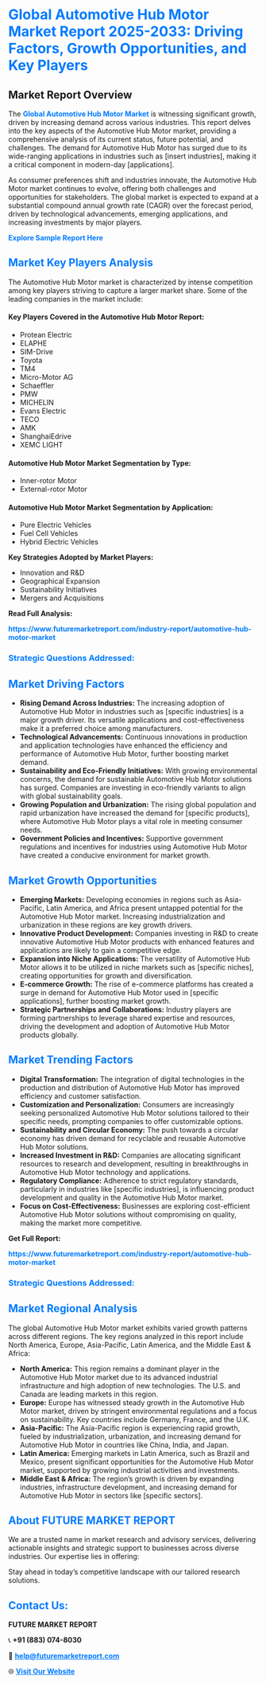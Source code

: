 <h1 style="color: #007BFF;">Global Automotive Hub Motor Market Report 2025-2033: Driving Factors, Growth Opportunities, and Key Players</h1>

<section id="overview">
<h2>Market Report Overview</h2>
<p>The <a href="https://www.futuremarketreport.com/industry-report/automotive-hub-motor-market" style="color: #007BFF; text-decoration: none;"><strong>Global Automotive Hub Motor Market</strong></a> is witnessing significant growth, driven by increasing demand across various industries. This report delves into the key aspects of the Automotive Hub Motor market, providing a comprehensive analysis of its current status, future potential, and challenges. The demand for Automotive Hub Motor has surged due to its wide-ranging applications in industries such as [insert industries], making it a critical component in modern-day [applications].</p>
<p>As consumer preferences shift and industries innovate, the Automotive Hub Motor market continues to evolve, offering both challenges and opportunities for stakeholders. The global market is expected to expand at a substantial compound annual growth rate (CAGR) over the forecast period, driven by technological advancements, emerging applications, and increasing investments by major players.</p>
</section>

<section id="overview">
<p><a href="https://www.futuremarketreport.com/request-sample/reportId=27187" style="color: #007BFF; text-decoration: none;"><strong>Explore Sample Report Here</strong></a></p>
</section>

<section id="key-players">
<h2 style="color: #007BFF;">Market Key Players Analysis</h2>
<p>The Automotive Hub Motor market is characterized by intense competition among key players striving to capture a larger market share. Some of the leading companies in the market include:</p>
<h4>Key Players Covered in the Automotive Hub Motor Report:</h4>
<ul><li>Protean Electric</li><li>ELAPHE</li><li>SIM-Drive</li><li>Toyota</li><li>TM4</li><li>Micro-Motor AG</li><li>Schaeffler</li><li>PMW</li><li>MICHELIN</li><li>Evans Electric</li><li>TECO</li><li>AMK</li><li>ShanghaiEdrive</li><li>XEMC LIGHT</li></ul>
<h4>Automotive Hub Motor Market Segmentation by Type:</h4>
<ul><li>Inner-rotor Motor</li><li>External-rotor Motor</li></ul>

<h4>Automotive Hub Motor Market Segmentation by Application:</h4>
<ul><li>Pure Electric Vehicles</li><li>Fuel Cell Vehicles</li><li>Hybrid Electric Vehicles</li></ul>
<p><strong>Key Strategies Adopted by Market Players:</strong></p>
<ul>
<li>Innovation and R&D</li>
<li>Geographical Expansion</li>
<li>Sustainability Initiatives</li>
<li>Mergers and Acquisitions</li>
</ul>
</section>

<section>
<p><strong>Read Full Analysis: </strong></p><a href="https://www.futuremarketreport.com/industry-report/automotive-hub-motor-market" style="color: #007BFF; text-decoration: none;"><strong>https://www.futuremarketreport.com/industry-report/automotive-hub-motor-market</strong></a>
<h3 style="color: #007BFF;">Strategic Questions Addressed:</h3>
</section>

<section id="driving-factors">
<h2 style="color: #007BFF;">Market Driving Factors</h2>
<ul>
<li><strong>Rising Demand Across Industries:</strong> The increasing adoption of Automotive Hub Motor in industries such as [specific industries] is a major growth driver. Its versatile applications and cost-effectiveness make it a preferred choice among manufacturers.</li>
<li><strong>Technological Advancements:</strong> Continuous innovations in production and application technologies have enhanced the efficiency and performance of Automotive Hub Motor, further boosting market demand.</li>
<li><strong>Sustainability and Eco-Friendly Initiatives:</strong> With growing environmental concerns, the demand for sustainable Automotive Hub Motor solutions has surged. Companies are investing in eco-friendly variants to align with global sustainability goals.</li>
<li><strong>Growing Population and Urbanization:</strong> The rising global population and rapid urbanization have increased the demand for [specific products], where Automotive Hub Motor plays a vital role in meeting consumer needs.</li>
<li><strong>Government Policies and Incentives:</strong> Supportive government regulations and incentives for industries using Automotive Hub Motor have created a conducive environment for market growth.</li>
</ul>
</section>

<section id="growth-opportunities">
<h2 style="color: #007BFF;">Market Growth Opportunities</h2>
<ul>
<li><strong>Emerging Markets:</strong> Developing economies in regions such as Asia-Pacific, Latin America, and Africa present untapped potential for the Automotive Hub Motor market. Increasing industrialization and urbanization in these regions are key growth drivers.</li>
<li><strong>Innovative Product Development:</strong> Companies investing in R&D to create innovative Automotive Hub Motor products with enhanced features and applications are likely to gain a competitive edge.</li>
<li><strong>Expansion into Niche Applications:</strong> The versatility of Automotive Hub Motor allows it to be utilized in niche markets such as [specific niches], creating opportunities for growth and diversification.</li>
<li><strong>E-commerce Growth:</strong> The rise of e-commerce platforms has created a surge in demand for Automotive Hub Motor used in [specific applications], further boosting market growth.</li>
<li><strong>Strategic Partnerships and Collaborations:</strong> Industry players are forming partnerships to leverage shared expertise and resources, driving the development and adoption of Automotive Hub Motor products globally.</li>
</ul>
</section>

<section id="trending-factors">
<h2 style="color: #007BFF;">Market Trending Factors</h2>
<ul>
<li><strong>Digital Transformation:</strong> The integration of digital technologies in the production and distribution of Automotive Hub Motor has improved efficiency and customer satisfaction.</li>
<li><strong>Customization and Personalization:</strong> Consumers are increasingly seeking personalized Automotive Hub Motor solutions tailored to their specific needs, prompting companies to offer customizable options.</li>
<li><strong>Sustainability and Circular Economy:</strong> The push towards a circular economy has driven demand for recyclable and reusable Automotive Hub Motor solutions.</li>
<li><strong>Increased Investment in R&D:</strong> Companies are allocating significant resources to research and development, resulting in breakthroughs in Automotive Hub Motor technology and applications.</li>
<li><strong>Regulatory Compliance:</strong> Adherence to strict regulatory standards, particularly in industries like [specific industries], is influencing product development and quality in the Automotive Hub Motor market.</li>
<li><strong>Focus on Cost-Effectiveness:</strong> Businesses are exploring cost-efficient Automotive Hub Motor solutions without compromising on quality, making the market more competitive.</li>
</ul>
</section>

<section>
<p><strong>Get Full Report: </strong></p><a href="https://www.futuremarketreport.com/industry-report/automotive-hub-motor-market" style="color: #007BFF; text-decoration: none;"><strong>https://www.futuremarketreport.com/industry-report/automotive-hub-motor-market</strong></a>
<h3 style="color: #007BFF;">Strategic Questions Addressed:</h3>
</section>


<section id="regional-analysis">
<h2 style="color: #007BFF;">Market Regional Analysis</h2>
<p>The global Automotive Hub Motor market exhibits varied growth patterns across different regions. The key regions analyzed in this report include North America, Europe, Asia-Pacific, Latin America, and the Middle East & Africa:</p>
<ul>
<li><strong>North America:</strong> This region remains a dominant player in the Automotive Hub Motor market due to its advanced industrial infrastructure and high adoption of new technologies. The U.S. and Canada are leading markets in this region.</li>
<li><strong>Europe:</strong> Europe has witnessed steady growth in the Automotive Hub Motor market, driven by stringent environmental regulations and a focus on sustainability. Key countries include Germany, France, and the U.K.</li>
<li><strong>Asia-Pacific:</strong> The Asia-Pacific region is experiencing rapid growth, fueled by industrialization, urbanization, and increasing demand for Automotive Hub Motor in countries like China, India, and Japan.</li>
<li><strong>Latin America:</strong> Emerging markets in Latin America, such as Brazil and Mexico, present significant opportunities for the Automotive Hub Motor market, supported by growing industrial activities and investments.</li>
<li><strong>Middle East & Africa:</strong> The region’s growth is driven by expanding industries, infrastructure development, and increasing demand for Automotive Hub Motor in sectors like [specific sectors].</li>
</ul>
</section>

<footer>
<h2 style="color: #007BFF;">About FUTURE MARKET REPORT</h2>
<p>We are a trusted name in market research and advisory services, delivering actionable insights and strategic support to businesses across diverse industries. Our expertise lies in offering:</p>

<p>Stay ahead in today’s competitive landscape with our tailored research solutions.</p>

<h2 style="color: #007BFF;">Contact Us:</h2>
<p><strong>FUTURE MARKET REPORT</strong></p>
<p>📞 <strong>+91 (883) 074-8030</strong></p>
<p>📧 <strong><a href="mailto:help@futuremarketreport.com" style="color: #007BFF;">help@futuremarketreport.com</a></strong></p>
<p>🌐 <strong><a href="https://www.futuremarketreport.com/" style="color: #007BFF;">Visit Our Website</a></strong></p>
</footer>